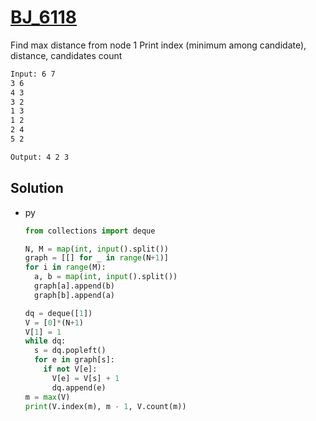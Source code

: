 # [BJ_6118](https://acmicpc.net/problem/6118)

Find max distance from node 1
Print index (minimum among candidate), distance, candidates count

```txt
Input: 6 7
3 6
4 3
3 2
1 3
1 2
2 4
5 2

Output: 4 2 3
```

## Solution

* py

  ```py
  from collections import deque

  N, M = map(int, input().split())
  graph = [[] for _ in range(N+1)]
  for i in range(M):
    a, b = map(int, input().split())
    graph[a].append(b)
    graph[b].append(a)

  dq = deque([1])
  V = [0]*(N+1)
  V[1] = 1
  while dq:
    s = dq.popleft()
    for e in graph[s]:
      if not V[e]:
        V[e] = V[s] + 1
        dq.append(e)
  m = max(V)
  print(V.index(m), m - 1, V.count(m))
  ```
